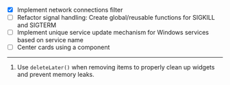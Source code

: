 - [x] Implement network connections filter
- [ ] Refactor signal handling: Create global/reusable functions for SIGKILL and SIGTERM
- [ ] Implement unique service update mechanism for Windows services based on service name
- [ ] Center cards using a component

---

1. Use `deleteLater()` when removing items to properly clean up widgets and prevent memory leaks.
